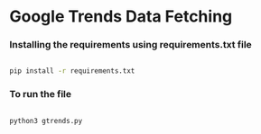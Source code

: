 # Google Trends Data Fetching


### Installing the requirements using requirements.txt file

```bash

pip install -r requirements.txt

```


### To run the file


```bash

python3 gtrends.py

```
